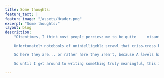 ```yaml
---
title: Some thoughts:
feature_text: |
feature_image: "/assets/Header.png"
excerpt: "Some thoughts:"
layout: blog
description:    
    "Oftentimes, I think most people percieve me to be quite     misanthropic... and a bit crazy... so I'm surprised by how many people have asked me to write down my thoughts.

    Unfortunately notebooks of unintelligeble scrawl that criss-cross between languages, themes and constant paradigm shifts in my world view, won't do anyone any good, so my plan for this **website** (no, I refuse to call it a blog, Im not sharing recipies for cookies or anything like that!), is to elucidate what I actually think, which I'll be honest, I know I'm really bad at explaining *some*times... ok fine, *most* of the time...

    So here they are... or rather here they aren't, because A levels have guilt tripped me into doing revising some really riveting concepts - like quadrats. I just *love* quadrats... because who doesn't wake up with a burning desire to write a six marker on the biodiversity of grass in a field... 

    So until I get around to writing something truly meaningful, this is all I have to offer..."

---
```

